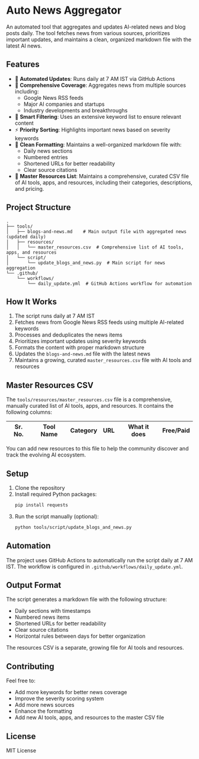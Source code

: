 # Auto News Aggregator

An automated tool that aggregates and updates AI-related news and blog posts daily. The tool fetches news from various sources, prioritizes important updates, and maintains a clean, organized markdown file with the latest AI news.

## Features

- 🔄 **Automated Updates**: Runs daily at 7 AM IST via GitHub Actions
- 📰 **Comprehensive Coverage**: Aggregates news from multiple sources including:
  - Google News RSS feeds
  - Major AI companies and startups
  - Industry developments and breakthroughs
- 🎯 **Smart Filtering**: Uses an extensive keyword list to ensure relevant content
- ⚡ **Priority Sorting**: Highlights important news based on severity keywords
- 🔗 **Clean Formatting**: Maintains a well-organized markdown file with:
  - Daily news sections
  - Numbered entries
  - Shortened URLs for better readability
  - Clear source citations
- 📒 **Master Resources List**: Maintains a comprehensive, curated CSV file of AI tools, apps, and resources, including their categories, descriptions, and pricing.

## Project Structure

```
.
├── tools/
│   ├── blogs-and-news.md    # Main output file with aggregated news (updated daily)
│   ├── resources/
│   │   └── master_resources.csv  # Comprehensive list of AI tools, apps, and resources
│   └── script/
│       └── update_blogs_and_news.py  # Main script for news aggregation
└── .github/
    └── workflows/
        └── daily_update.yml  # GitHub Actions workflow for automation
```

## How It Works

1. The script runs daily at 7 AM IST
2. Fetches news from Google News RSS feeds using multiple AI-related keywords
3. Processes and deduplicates the news items
4. Prioritizes important updates using severity keywords
5. Formats the content with proper markdown structure
6. Updates the `blogs-and-news.md` file with the latest news
7. Maintains a growing, curated `master_resources.csv` file with AI tools and resources

## Master Resources CSV

The `tools/resources/master_resources.csv` file is a comprehensive, manually curated list of AI tools, apps, and resources. It contains the following columns:

| Sr. No. | Tool Name | Category | URL | What it does | Free/Paid |
|---------|-----------|----------|-----|--------------|-----------|

You can add new resources to this file to help the community discover and track the evolving AI ecosystem.

## Setup

1. Clone the repository
2. Install required Python packages:
   ```bash
   pip install requests
   ```
3. Run the script manually (optional):
   ```bash
   python tools/script/update_blogs_and_news.py
   ```

## Automation

The project uses GitHub Actions to automatically run the script daily at 7 AM IST. The workflow is configured in `.github/workflows/daily_update.yml`.

## Output Format

The script generates a markdown file with the following structure:
- Daily sections with timestamps
- Numbered news items
- Shortened URLs for better readability
- Clear source citations
- Horizontal rules between days for better organization

The resources CSV is a separate, growing file for AI tools and resources.

## Contributing

Feel free to:
- Add more keywords for better news coverage
- Improve the severity scoring system
- Add more news sources
- Enhance the formatting
- Add new AI tools, apps, and resources to the master CSV file

## License

MIT License
